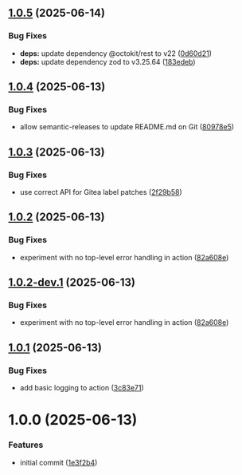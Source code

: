 ## [1.0.5](https://github.com/AlessandroZanatta/declarative-labels/compare/v1.0.4...v1.0.5) (2025-06-14)


### Bug Fixes

* **deps:** update dependency @octokit/rest to v22 ([0d60d21](https://github.com/AlessandroZanatta/declarative-labels/commit/0d60d21998928d5572d3da5df06bbdc1c08c402e))
* **deps:** update dependency zod to v3.25.64 ([183edeb](https://github.com/AlessandroZanatta/declarative-labels/commit/183edeb724b7663483005669c0039af68b4009c1))

## [1.0.4](https://github.com/AlessandroZanatta/declarative-labels/compare/v1.0.3...v1.0.4) (2025-06-13)


### Bug Fixes

* allow semantic-releases to update README.md on Git ([80978e5](https://github.com/AlessandroZanatta/declarative-labels/commit/80978e5335c0847e170a4af04a2922e0d87f5c8e))

## [1.0.3](https://github.com/AlessandroZanatta/declarative-labels/compare/v1.0.2...v1.0.3) (2025-06-13)


### Bug Fixes

* use correct API for Gitea label patches ([2f29b58](https://github.com/AlessandroZanatta/declarative-labels/commit/2f29b58c18823d60a89725ecdf01ad95cf2282f7))

## [1.0.2](https://github.com/AlessandroZanatta/declarative-labels/compare/v1.0.1...v1.0.2) (2025-06-13)

### Bug Fixes

- experiment with no top-level error handling in action ([82a608e](https://github.com/AlessandroZanatta/declarative-labels/commit/82a608e0cd12d46fdadc9cf928be39f9872ca0fd))

## [1.0.2-dev.1](https://github.com/AlessandroZanatta/declarative-labels/compare/v1.0.1...v1.0.2-dev.1) (2025-06-13)

### Bug Fixes

- experiment with no top-level error handling in action ([82a608e](https://github.com/AlessandroZanatta/declarative-labels/commit/82a608e0cd12d46fdadc9cf928be39f9872ca0fd))

## [1.0.1](https://github.com/AlessandroZanatta/declarative-labels/compare/v1.0.0...v1.0.1) (2025-06-13)

### Bug Fixes

- add basic logging to action ([3c83e71](https://github.com/AlessandroZanatta/declarative-labels/commit/3c83e714ab407d1f8d2aea9dee60dfceb13c8c7e))

# 1.0.0 (2025-06-13)

### Features

- initial commit ([1e3f2b4](https://github.com/AlessandroZanatta/declarative-labels/commit/1e3f2b42da5c6010727c67b81efc01a5a9f133a0))
